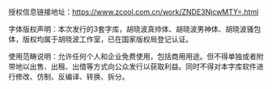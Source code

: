 授权信息链接地址：https://www.zcool.com.cn/work/ZNDE3NjcwMTY=.html

字体版权声明：本次发行的3套字库，胡晓波真帅体、胡晓波男神体、胡晓波骚包体，版权均属于胡晓波工作室，已在国家版权局登记认证。

使用范畴说明：允许任何个人和企业免费使用，包括商用用途。但不得单独或者附带地以出售、出租、出借等方式向公众发行以获取利益。同时不得对本字库软件进行修改、仿制、反编译、转换、拆分。

